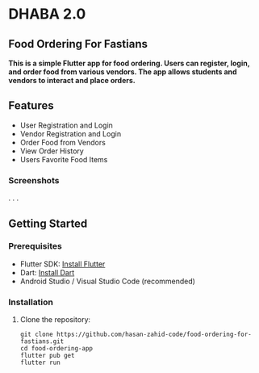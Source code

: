 # DHABA 2.0
## Food Ordering For Fastians

**This is a simple Flutter app for food ordering. Users can register, login, and order food from various vendors. The app allows students and vendors to interact and place orders.**

## Features

- User Registration and Login
- Vendor Registration and Login
- Order Food from Vendors
- View Order History
- Users Favorite Food Items

 ### Screenshots
.
.
. 

## Getting Started

### Prerequisites

- Flutter SDK: [Install Flutter](https://flutter.dev/docs/get-started/install)
- Dart: [Install Dart](https://dart.dev/get-dart)
- Android Studio / Visual Studio Code (recommended)

### Installation

1. Clone the repository:
   ```
   git clone https://github.com/hasan-zahid-code/food-ordering-for-fastians.git
   cd food-ordering-app
   flutter pub get
   flutter run
   ```

